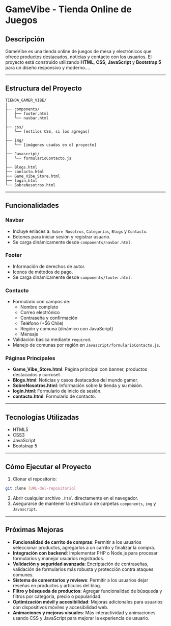 # GameVibe - Tienda Online de Juegos

## Descripción
GameVibe es una tienda online de juegos de mesa y electrónicos que ofrece productos destacados, noticias y contacto con los usuarios. El proyecto está construido utilizando **HTML**, **CSS**, **JavaScript** y **Bootstrap 5** para un diseño responsivo y moderno....

---

## Estructura del Proyecto

```
TIENDA_GAMER_VIBE/
│
├── components/
│   ├── footer.html
│   └── navbar.html
│
├── css/
│   └── [estilos CSS, si los agregas]
│
├── img/
│   └── [imágenes usadas en el proyecto]
│
├── Javascript/
│   └── formularioContacto.js
│
├── Blogs.html
├── contacto.html
├── Game_Vibe_Store.html
├── login.html
└── SobreNosotros.html
```

---

## Funcionalidades

### Navbar
- Incluye enlaces a: `Sobre Nosotros`, `Categorías`, `Blogs` y `Contacto`.
- Botones para iniciar sesión y registrar usuario.
- Se carga dinámicamente desde `components/navbar.html`.

### Footer
- Información de derechos de autor.
- Iconos de métodos de pago.
- Se carga dinámicamente desde `components/footer.html`.

### Contacto
- Formulario con campos de:
  - Nombre completo
  - Correo electrónico
  - Contraseña y confirmación
  - Teléfono (+56 Chile)
  - Región y comuna (dinámico con JavaScript)
  - Mensaje
- Validación básica mediante `required`.
- Manejo de comunas por región en `Javascript/formularioContacto.js`.

### Páginas Principales
- **Game_Vibe_Store.html**: Página principal con banner, productos destacados y carrusel.
- **Blogs.html**: Noticias y casos destacados del mundo gamer.
- **SobreNosotros.html**: Información sobre la tienda y su misión.
- **login.html**: Formulario de inicio de sesión.
- **contacto.html**: Formulario de contacto.

---

## Tecnologías Utilizadas
- HTML5
- CSS3
- JavaScript
- Bootstrap 5

---

## Cómo Ejecutar el Proyecto
1. Clonar el repositorio:
```bash
git clone [URL-del-repositorio]
```
2. Abrir cualquier archivo `.html` directamente en el navegador.
3. Asegurarse de mantener la estructura de carpetas `components`, `img` y `Javascript`.

---

## Próximas Mejoras
- **Funcionalidad de carrito de compras**: Permitir a los usuarios seleccionar productos, agregarlos a un carrito y finalizar la compra.  
- **Integración con backend**: Implementar PHP o Node.js para procesar formularios y manejar usuarios registrados.  
- **Validación y seguridad avanzada**: Encriptación de contraseñas, validación de formularios más robusta y protección contra ataques comunes.  
- **Sistema de comentarios y reviews**: Permitir a los usuarios dejar reseñas en productos y artículos del blog.  
- **Filtro y búsqueda de productos**: Agregar funcionalidad de búsqueda y filtros por categoría, precio o popularidad.  
- **Optimización móvil y accesibilidad**: Mejoras adicionales para usuarios con dispositivos móviles y accesibilidad web.  
- **Animaciones y mejoras visuales**: Más interactividad y animaciones usando CSS y JavaScript para mejorar la experiencia de usuario.
